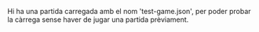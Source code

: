 Hi ha una partida carregada amb el nom 'test-game.json', per poder probar la càrrega sense haver de jugar una partida prèviament.
